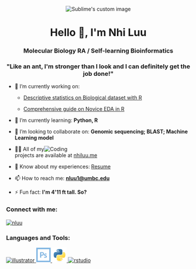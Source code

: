 <p align="center">
  <img src="https://user-images.githubusercontent.com/98994882/166165720-f10af6fc-d441-4b8c-afb5-0ad7b472d781.gif" alt="Sublime's custom image"/>
</p>

<h1 align="center">Hello 👋, I'm Nhi Luu</h1>
<h3 align="center">Molecular Biology RA / Self-learning Bioinformatics</h3>
<h3 align="center">"Like an ant, I'm stronger than I look and I can definitely get the job done!"</h3>


- 🔭 I’m currently working on: 

  - [Descriptive statistics on Biological dataset with R](https://github.com/PhyloGrok/AnalyzeBloodwork)

  - [Comprehensive guide on Novice EDA in R](https://www.kaggle.com/code/nhiluu/project-2-novice-eda-on-heart-disease-nl/notebook)

- 🌱 I’m currently learning: **Python, R**

- 👯 I’m looking to collaborate on: **Genomic sequencing; BLAST; Machine Learning model**

<img align="right" alt="Coding" width="400" src="https://c.tenor.com/1wyGSnltzOEAAAAC/smirk-wink.gif">

- 👨‍💻 All of my projects are available at [nhiluu.me](https://www.nhiluu.me/)

- 📄 Know about my experiences: [Resume](https://nluu1.github.io/nluu1/)

- 📫 How to reach me: **nluu1@umbc.edu**

- ⚡ Fun fact: **I'm 4'11 ft tall. So?**

<h3 align="left">Connect with me:</h3>
<p align="left">
<a href="https://linkedin.com/in/nluu" target="blank"><img align="center" src="https://raw.githubusercontent.com/rahuldkjain/github-profile-readme-generator/master/src/images/icons/Social/linked-in-alt.svg" alt="nluu" height="30" width="40" /></a>
</p>

<h3 align="left">Languages and Tools:</h3>
<p align="left"> <a href="https://www.adobe.com/in/products/illustrator.html" target="_blank" rel="noreferrer"> <img src="https://www.vectorlogo.zone/logos/adobe_illustrator/adobe_illustrator-icon.svg" alt="illustrator" width="40" height="40"/> </a> 
 <a href="https://www.photoshop.com/en" target="_blank" rel="noreferrer"> <img src="https://raw.githubusercontent.com/devicons/devicon/master/icons/photoshop/photoshop-line.svg" alt="photoshop" width="40" height="40"/> </a> 
 <a href="https://www.python.org" target="_blank" rel="noreferrer"> <img src="https://raw.githubusercontent.com/devicons/devicon/master/icons/python/python-original.svg" alt="python" width="40" height="40"/> </a> 
 <a href="https://www.rstudio.com/" target="_blank" rel="noreferrer"> <img src="https://www.rstudio.com/wp-content/uploads/2018/10/RStudio-Logo-White.png" alt="rstudio" width="80" height="40"/> </p>


<!-- Ref: https://rahuldkjain.github.io/gh-profile-readme-generator/ -->
